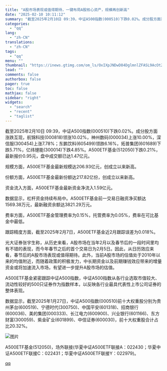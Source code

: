```yaml
---
title: "A股市场表现或值得期待，一键布局A股核心资产，规模再创新高"
date: "2025-02-10 10:11:12"
summary: "截至2025年2月10日 09:39，中证A500指数(000510)下跌0.02%。成分股方面涨跌..."
categories:
  - "qq"
lang:
  - "zh-CN"
translations:
  - "zh-CN"
tags:
  - "qq"
menu: ""
thumbnail: "https://inews.gtimg.com/om_ls/OxIXpJNDwD84DglmnlZFASL9AcOt2tSWH7rM8flx9OaJsAA_640360/0"
lead: ""
comments: false
authorbox: false
pager: true
toc: false
mathjax: false
sidebar: "right"
widgets:
  - "search"
  - "recent"
  - "taglist"
---
```


截至2025年2月10日 09:39，中证A500指数(000510)下跌0.02%。成分股方面涨跌互现，航锦科技(000818)领涨10.02%，神州数码(000034)上涨10.00%，深信服(300454)上涨7.78%；东鹏饮料(605499)领跌6.16%，拓普集团(601689)下跌5.71%，亿纬锂能(300014)下跌4.85%。A500ETF基金(512050)下跌0.21%，最新报价0.95元，盘中成交额已达1.47亿元。

规模方面，A500ETF基金最新规模达206.93亿元，创成立以来新高。

份额方面，A500ETF基金最新份额达217.82亿份，创成立以来新高。

资金流入方面，A500ETF基金最新资金净流入1.59亿元。

数据显示，杠杆资金持续布局中。A500ETF基金前一交易日融资净买额达1569.38万元，最新融资余额达3821.29万元。

费率方面，A500ETF基金管理费率为0.15%，托管费率为0.05%，费率在可比基金中最低。

跟踪精度方面，截至2025年2月7日，A500ETF基金近2月跟踪误差为0.018%。

光大证券张宇生称，从历史来看，A股市场在当年2月以及春节后的一段时间里均有不错的表现，而今年春节之后的首个交易日为2月5日。因此，从日历效应来看，春节后的A股市场表现或值得期待。此外，当前A股市场的估值处于2010年以来的均值附近，而随着政策的积极发力，中长期资金以及前期赚钱效应带来的增量资金或将加速流入市场，有望进一步提升A股市场的估值。

A500ETF基金紧密跟踪中证A500指数，中证A500指数从各行业选取市值较大、流动性较好的500只证券作为指数样本，以反映各行业最具代表性上市公司证券的整体表现。

数据显示，截至2025年1月27日，中证A500指数(000510)前十大权重股分别为贵州茅台(600519)、宁德时代(300750)、中国平安(601318)、招商银行(600036)、美的集团(000333)、长江电力(600900)、兴业银行(601166)、东方财富(300059)、紫金矿业(601899)、中信证券(600030)，前十大权重股合计占比20.32%。

![图片](https://inews.gtimg.com/om_bt/ON5rvL31Sr-d6GiQ6A09u1Uz-M6WOIsTiAeiCFmMmwF4oAA/641)

A500ETF基金(512050)，场外联接(华夏中证A500ETF联接A：022430；华夏中证A500ETF联接C：022431；华夏中证A500ETF联接Y：022979)。

[qq](https://new.qq.com/rain/a/20250210A028MG00)
